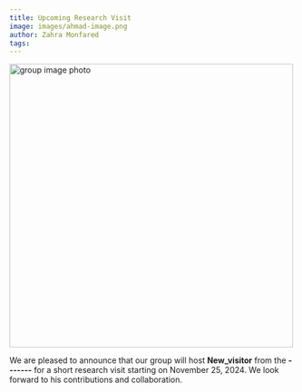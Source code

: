 ```yaml
---
title: Upcoming Research Visit
image: images/ahmad-image.png
author: Zahra Monfared
tags:
---
```


<div>
  <img src="images/group-image-corner.jpg" alt="group image photo" style="width: 500px; height: 500px;"/>
</div>

We are pleased to announce that our group will host **New_visitor** from the **-------** for a short research visit starting on November 25, 2024. We look forward to his contributions and collaboration.
